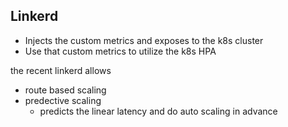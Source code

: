## Linkerd

- Injects the custom metrics and exposes to the k8s cluster
- Use that custom metrics to utilize the k8s HPA

the recent linkerd allows
- route based scaling
- predective scaling
  - predicts the linear latency and do auto scaling in advance

